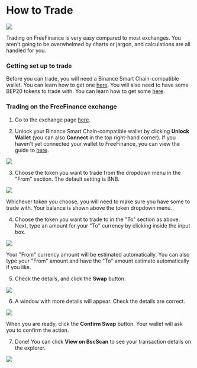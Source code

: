# How to Trade

![](../../.gitbook/assets/docs-masthead-5-.png)

Trading on FreeFinance is very easy compared to most exchanges. You aren't going to be overwhelmed by charts or jargon, and calculations are all handled for you.

### Getting set up to trade

Before you can trade, you will need a Binance Smart Chain-compatible wallet. You can learn how to get one [here](https://docs.pancakeswap.finance/get-started/wallet-guide). You will also need to have some BEP20 tokens to trade with. You can learn how to get some [here](https://docs.pancakeswap.finance/get-started/bep20-guide).

### Trading on the FreeFinance exchange

1. Go to the exchange page [here](https://exchange.pancakeswap.finance/#/swap).

2. Unlock your Binance Smart Chain-compatible wallet by clicking **Unlock Wallet** \(you can also **Connect** in the top right-hand corner\). If you haven't yet connected your wallet to FreeFinance, you can view the guide to [here](https://docs.pancakeswap.finance/get-started/connection-guide).

![](../../.gitbook/assets/image%20%28146%29.png)

3. Choose the token you want to trade from the dropdown menu in the "From" section. The default setting is BNB.

![](../../.gitbook/assets/image%20%28103%29.png)

Whichever token you choose, you will need to make sure you have some to trade with. Your balance is shown above the token dropdown menu.

4. Choose the token you want to trade to in the "To" section as above. Next, type an amount for your "To" currency by clicking inside the input box.

![](../../.gitbook/assets/image%20%282%29.png)

Your "From" currency amount will be estimated automatically. You can also type your "From" amount and have the "To" amount estimate automatically if you like.

5. Check the details, and click the **Swap** button.

![](../../.gitbook/assets/image%20%2860%29.png)

6. A window with more details will appear. Check the details are correct.

![](../../.gitbook/assets/image%20%2855%29.png)

When you are ready, click the **Confirm Swap** button. Your wallet will ask you to confirm the action.

7. Done! You can click **View on BscScan** to see your transaction details on the explorer.

![](../../.gitbook/assets/image%20%2821%29.png)



